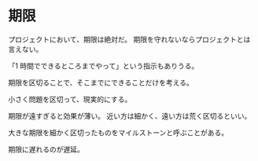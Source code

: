 # 期限

プロジェクトにおいて、期限は絶対だ。
期限を守れないならプロジェクトとは言えない。

「1 時間でできるところまでやって」という指示もありうる。

期限を区切ることで、そこまでにできることだけを考える。

小さく問題を区切って、現実的にする。

期限が遠すぎると効果が薄い。
近い方は細かく、遠い方は荒く区切るといい。

大きな期限を細かく区切ったものをマイルストーンと呼ぶことがある。

期限に遅れるのが遅延。
